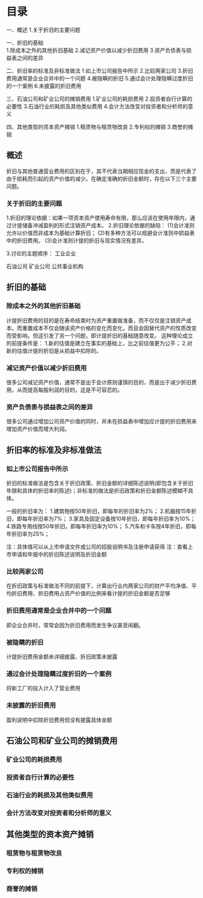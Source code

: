 # 目录
一、概述
1.关于折旧的主要问题

一、折旧的基础  
1.除成本之外的其他折旧基础
2.减记资产价值以减少折旧费用
3.资产负债表与损益表之间的差异

二、折旧率的标准及非标准做法
1.如上市公司报告中所示
2.比较两家公司
3.折旧费用通常是企业合并中的一个问题
4.被隐瞒的折旧
5.通过会计处理隐瞒过度折旧的一个案例
6.未披露的折旧费用

三、石油公司和矿业公司的摊销费用
1.矿业公司的耗损费用
2.投资者自行计算的必要性
3.石油行业的耗损及其他类似费用
4.会计方法改变对投资者和分析师的意义

四、其他类型的资本资产摊销
1.租赁物与租赁物改良
2.专利权的摊销
3.商誉的摊销

## 概述
折旧与其他普通营业费用的区别在于，其不代表当期相应现金的支出，而是代表了由于损耗而引起的资产价值的减少。在确定准确的折旧金额时，存在以下三个主要问题。

### 关于折旧的主要问题
1.折旧的理论依据：如果一项资本资产使用寿命有限，那么应该在使用年限内，通过计提储备冲减盈利的形式注销资产成本。
2.折旧理论依据的缺陷：
  (1)会计准则允许以价值而非成本为基础计算折旧；
  (2)有多种方法可以规避会计准则中损益表中的折旧费用。
  (3)会计准则计提的折旧与现实情况有差异。

3.讨论的主题顺序：
  工业企业

  石油公司
  矿业公司
  公共事业机构

## 折旧的基础  
### 除成本之外的其他折旧基础
  计提折旧费用的目的是在寿命结束时为资产重置做准备，而不仅仅是注销资产成本。而重置成本不仅会随该资产价格的变化而变化，而且会因替代资产的性质改变而受影响。但这引发了另一个问题，即计提折旧的基础随意改变。
  这种理论成立的前提条件是：
  1.新的估值是建立在事实的基础上，比之前估值更为公平；
  2.对新的估值计提的折旧是从损益中扣除的。

### 减记资产价值以减少折旧费用
  很多公司减记资产价值，通常不是出于会计原则谨慎的目的，而是出于减少折旧费用，从而提高每股利润的目的，这是不可容忍的。

### 资产负债表与损益表之间的差异
  很多公司通过增加公司资产价值的同时，并未在损益表中增加应计提的折旧费用来增加资产价值而增大利润。

## 折旧率的标准及非标准做法
### 如上市公司报告中所示
折旧的标准做法是包含关于折旧政策、折旧金额的详细陈述说明(即包含关于折旧年限和具体的折旧率的陈述)；非标准的做法是折旧政策和折旧金额陈述模糊不具体。

一般的折旧率为：
1.建筑物按50年折旧，即每年的折旧率为2%；
2.机器按15年折旧，即每年折旧率为7%；
3.家具及固定设备按10年折旧，即每年折旧率为10%；
4.铁路专用线按50年折旧，即每年折旧率为10%；
5.汽车和卡车按4年折旧，即每年折旧率为25%；

注：具体值可以从上市申请文件或公司的招股说明书及注册申请获得
注：查看上市申请和年报中的折旧陈述说明及折旧金额
### 比较两家公司
在折旧政策与标准做法不同的前提下，计算出行业内两家公司的财产平均净值、平均折旧费用、折旧费用占资产价值的比例来看计提的折旧金额是否足够

### 折旧费用通常是企业合并中的一个问题
即企业合并时，常常会因为折旧费用而发生争议甚至闹翻。

### 被隐瞒的折旧
计提折旧费用金额未详细披露、折旧政策未披露

### 通过会计处理隐瞒过度折旧的一个案例
将新工厂的投入计入了营业费用

### 未披露的折旧费用
盈利说明中扣除折旧费用但没有披露具体金额

## 石油公司和矿业公司的摊销费用
### 矿业公司的耗损费用
### 投资者自行计算的必要性
### 石油行业的耗损及其他类似费用
### 会计方法改变对投资者和分析师的意义

## 其他类型的资本资产摊销
### 租赁物与租赁物改良
### 专利权的摊销
### 商誉的摊销